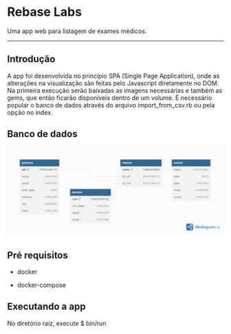 # Rebase Labs

Uma app web para listagem de exames médicos.

---

## Introdução

A app foi desenvolvida no princípio SPA (Single Page Application), onde as alterações na visualização são feitas pelo Javascript diretamente no DOM. Na primeira execução serão baixadas as imagens necessárias e também as gems, que então ficarão disponíveis dentro de um volume. É necessário popular o banco de dados através do arquivo import_from_csv.rb ou pela opção no index.

## Banco de dados

![imagem bd](/internal/rebase_labs.png)

## Pré requisitos

- docker

- docker-compose

## Executando a app

No diretório raiz, execute
$ bin/run

